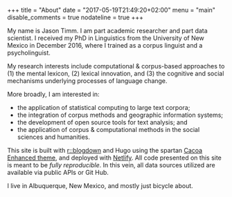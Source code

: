 +++
title = "About" 
date = "2017-05-19T21:49:20+02:00" 
menu = "main" 
disable_comments = true 
nodateline = true
+++

My name is Jason Timm. I am part academic researcher and part data scientist.  I received my PhD in Linguistics from the University of New Mexico in December 2016, where I trained as a corpus linguist and a psycholinguist.

My research interests include computational & corpus-based approaches to (1) the mental lexicon, (2) lexical innovation, and (3) the cognitive and social mechanisms underlying processes of language change.

More broadly, I am interested in: 

* the application of statistical computing to large text corpora; 
* the integration of corpus methods and geographic information systems; 
* the development of open source tools for text analysis; and 
* the application of corpus & computational methods in the social sciences and humanities.

This site is built with [r::blogdown](https://bookdown.org/yihui/blogdown/) and Hugo using the spartan [Cacoa Enhanced theme](https://github.com/nishanths/cocoa-hugo-theme), and deployed with [Netlify](https://www.netlify.com/). All code presented on this site is meant to be *fully reproducible*.  In this vein, all data sources utilized are available via public APIs or Git Hub.

I live in Albuquerque, New Mexico, and mostly just bicycle about.